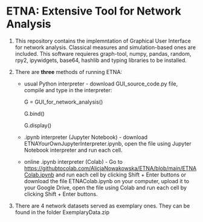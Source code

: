 # ETNA: Extensive Tool for Network Analysis
1. This repository contains the implemntation of Graphical User Interface for network analysis. Classical measures and simulation-based ones are included. This software requieres graph-tool, numpy, pandas, random, rpy2, ipywidgets, base64, hashlib and typing libraries to be installed.

2. There are **three** methods of running ETNA: 
    * usual Python interpreter - download GUI_source_code.py file, compile and type in the interpreter:

      G = GUI_for_network_analysis()

      G.bind()

      G.display()

    * .ipynb interpreter (Jupyter Notebook) - download ETNAYourOwnJupyterInterpreter.ipynb, open the file using Jupyter Notebook interpreter and run each cell.
    * online .ipynb interpreter (Colab) - Go to https://githubtocolab.com/AlicjaNowakowska/ETNA/blob/main/ETNAColab.ipynb and run each cell by clicking Shift + Enter buttons or download the file ETNAColab.ipynb on your computer, upload it to your Google Drive, open the file using Colab and run each cell by clicking Shift + Enter buttons. 

3. There are 4 network datasets served as exemplary ones. They can be found in the folder ExemplaryData.zip


